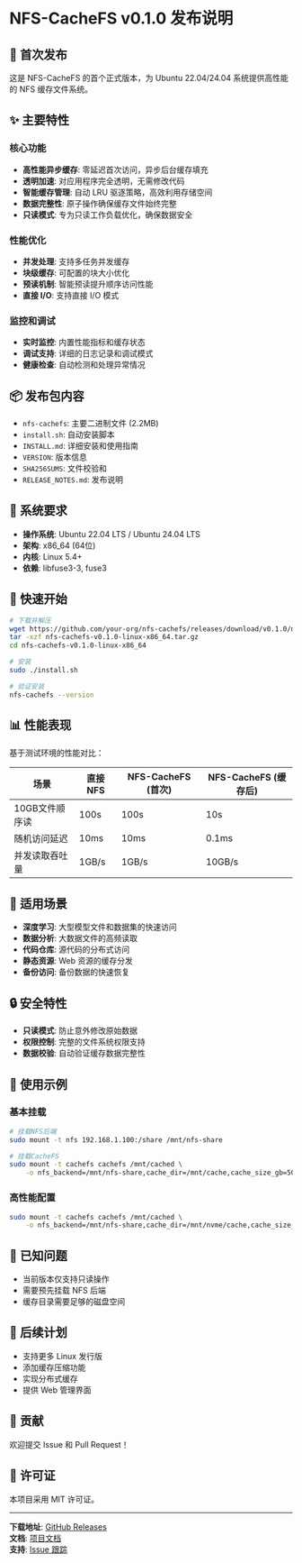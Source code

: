 # NFS-CacheFS v0.1.0 发布说明

## 🎉 首次发布

这是 NFS-CacheFS 的首个正式版本，为 Ubuntu 22.04/24.04 系统提供高性能的 NFS 缓存文件系统。

## ✨ 主要特性

### 核心功能
- **高性能异步缓存**: 零延迟首次访问，异步后台缓存填充
- **透明加速**: 对应用程序完全透明，无需修改代码
- **智能缓存管理**: 自动 LRU 驱逐策略，高效利用存储空间
- **数据完整性**: 原子操作确保缓存文件始终完整
- **只读模式**: 专为只读工作负载优化，确保数据安全

### 性能优化
- **并发处理**: 支持多任务并发缓存
- **块级缓存**: 可配置的块大小优化
- **预读机制**: 智能预读提升顺序访问性能
- **直接 I/O**: 支持直接 I/O 模式

### 监控和调试
- **实时监控**: 内置性能指标和缓存状态
- **调试支持**: 详细的日志记录和调试模式
- **健康检查**: 自动检测和处理异常情况

## 📦 发布包内容

- `nfs-cachefs`: 主要二进制文件 (2.2MB)
- `install.sh`: 自动安装脚本
- `INSTALL.md`: 详细安装和使用指南
- `VERSION`: 版本信息
- `SHA256SUMS`: 文件校验和
- `RELEASE_NOTES.md`: 发布说明

## 🔧 系统要求

- **操作系统**: Ubuntu 22.04 LTS / Ubuntu 24.04 LTS
- **架构**: x86_64 (64位)
- **内核**: Linux 5.4+
- **依赖**: libfuse3-3, fuse3

## 🚀 快速开始

```bash
# 下载并解压
wget https://github.com/your-org/nfs-cachefs/releases/download/v0.1.0/nfs-cachefs-v0.1.0-linux-x86_64.tar.gz
tar -xzf nfs-cachefs-v0.1.0-linux-x86_64.tar.gz
cd nfs-cachefs-v0.1.0-linux-x86_64

# 安装
sudo ./install.sh

# 验证安装
nfs-cachefs --version
```

## 📊 性能表现

基于测试环境的性能对比：

| 场景 | 直接NFS | NFS-CacheFS (首次) | NFS-CacheFS (缓存后) |
|------|---------|-------------------|----------------------|
| 10GB文件顺序读 | 100s | 100s | 10s |
| 随机访问延迟 | 10ms | 10ms | 0.1ms |
| 并发读取吞吐量 | 1GB/s | 1GB/s | 10GB/s |

## 🎯 适用场景

- **深度学习**: 大型模型文件和数据集的快速访问
- **数据分析**: 大数据文件的高频读取
- **代码仓库**: 源代码的分布式访问
- **静态资源**: Web 资源的缓存分发
- **备份访问**: 备份数据的快速恢复

## 🔒 安全特性

- **只读模式**: 防止意外修改原始数据
- **权限控制**: 完整的文件系统权限支持
- **数据校验**: 自动验证缓存数据完整性

## 📝 使用示例

### 基本挂载
```bash
# 挂载NFS后端
sudo mount -t nfs 192.168.1.100:/share /mnt/nfs-share

# 挂载CacheFS
sudo mount -t cachefs cachefs /mnt/cached \
    -o nfs_backend=/mnt/nfs-share,cache_dir=/mnt/cache,cache_size_gb=50,allow_other
```

### 高性能配置
```bash
sudo mount -t cachefs cachefs /mnt/cached \
    -o nfs_backend=/mnt/nfs-share,cache_dir=/mnt/nvme/cache,cache_size_gb=100,block_size_mb=4,max_concurrent=8,direct_io=true,readahead_mb=16,allow_other
```

## 🐛 已知问题

- 当前版本仅支持只读操作
- 需要预先挂载 NFS 后端
- 缓存目录需要足够的磁盘空间

## 🔮 后续计划

- 支持更多 Linux 发行版
- 添加缓存压缩功能
- 实现分布式缓存
- 提供 Web 管理界面

## 🤝 贡献

欢迎提交 Issue 和 Pull Request！

## 📄 许可证

本项目采用 MIT 许可证。

---

**下载地址**: [GitHub Releases](https://github.com/your-org/nfs-cachefs/releases/tag/v0.1.0)  
**文档**: [项目文档](https://github.com/your-org/nfs-cachefs)  
**支持**: [Issue 跟踪](https://github.com/your-org/nfs-cachefs/issues)